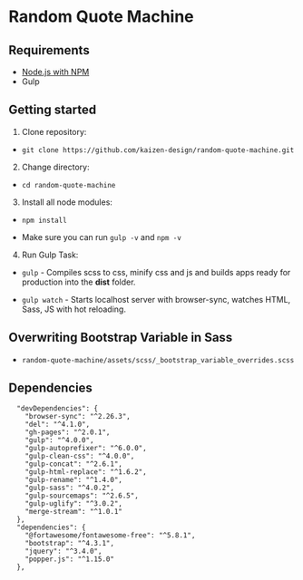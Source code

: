 # Random Quote Machine

## Requirements

- [Node.js with NPM](https://nodejs.org/en/download/ "Node Js")
- Gulp

## Getting started

1. Clone repository:

- `git clone https://github.com/kaizen-design/random-quote-machine.git`

2. Change directory:

- `cd random-quote-machine`

3. Install all node modules:

- `npm install`

- Make sure you can run `gulp -v` and `npm -v`

4. Run Gulp Task:

- `gulp` - Compiles scss to css, minify css and js and builds apps ready for production into the **dist** folder.

- `gulp watch` - Starts localhost server with browser-sync, watches HTML, Sass, JS with hot reloading.

## Overwriting Bootstrap Variable in Sass

- `random-quote-machine/assets/scss/_bootstrap_variable_overrides.scss`

## Dependencies

```
  "devDependencies": {
    "browser-sync": "^2.26.3",
    "del": "^4.1.0",
    "gh-pages": "^2.0.1",
    "gulp": "^4.0.0",
    "gulp-autoprefixer": "^6.0.0",
    "gulp-clean-css": "^4.0.0",
    "gulp-concat": "^2.6.1",
    "gulp-html-replace": "^1.6.2",
    "gulp-rename": "^1.4.0",
    "gulp-sass": "^4.0.2",
    "gulp-sourcemaps": "^2.6.5",
    "gulp-uglify": "^3.0.2",
    "merge-stream": "^1.0.1"
  },
  "dependencies": {
    "@fortawesome/fontawesome-free": "^5.8.1",
    "bootstrap": "^4.3.1",
    "jquery": "^3.4.0",
    "popper.js": "^1.15.0"
  },
```
